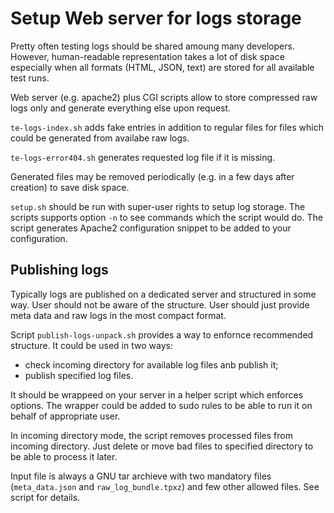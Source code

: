 # Setup Web server for logs storage

Pretty often testing logs should be shared amoung many developers.
However, human-readable representation takes a lot of disk space
especially when all formats (HTML, JSON, text) are stored for all
available test runs.

Web server (e.g. apache2) plus CGI scripts allow to store compressed
raw logs only and generate everything else upon request.

``te-logs-index.sh`` adds fake entries in addition to regular files
for files which could be generated from availabe raw logs.

``te-logs-error404.sh`` generates requested log file if it is missing.

Generated files may be removed periodically (e.g. in a few days after
creation) to save disk space.

``setup.sh`` should be run with super-user rights to setup log storage.
The scripts supports option `-n` to see commands which the script would
do. The script generates Apache2 configuration snippet to be added to
your configuration.


## Publishing logs

Typically logs are published on a dedicated server and structured in
some way. User should not be aware of the structure. User should
just provide meta data and raw logs in the most compact format.

Script ``publish-logs-unpack.sh`` provides a way to enfornce
recommended structure. It could be used in two ways:
 - check incoming directory for available log files anb publish it;
 - publish specified log files.

It should be wrappeed on your server in a helper script which
enforces options. The wrapper could be added to sudo rules
to be able to run it on behalf of appropriate user.

In incoming directory mode, the script removes processed files
from incoming directory. Just delete or move bad files to
specified directory to be able to process it later.

Input file is always a GNU tar archieve with two mandatory files
(``meta_data.json`` and ``raw_log_bundle.tpxz``) and few other
allowed files. See script for details.
